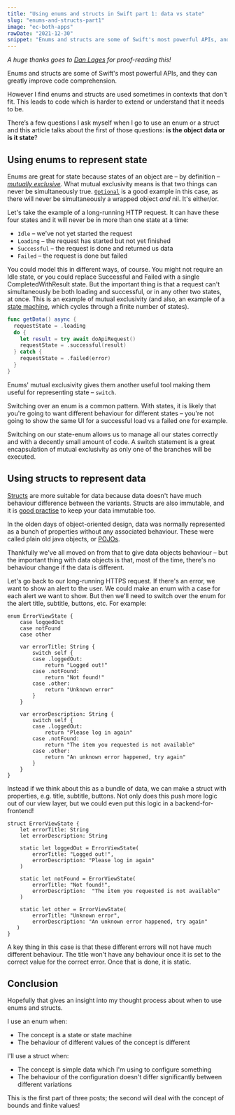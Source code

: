 ```yaml
---
title: "Using enums and structs in Swift part 1: data vs state"
slug: "enums-and-structs-part1"
image: "ec-both-apps"
rawDate: "2021-12-30"
snippet: "Enums and structs are some of Swift's most powerful APIs, and they can greatly improve code comprehension. But how do you decide which one to use?"
---
```


_A huge thanks goes to [Dan Lages](https://twitter.com/danlages1) for proof-reading this!_

Enums and structs are some of Swift's most powerful APIs, and they can greatly improve code comprehension.

However I find enums and structs are used sometimes in contexts that don't fit. This leads to code which is harder to extend or understand that it needs to be.

There’s a few questions I ask myself when I go to use an enum or a struct and this article talks about the first of those questions: **is the object data or is it state**?

## Using enums to represent state

Enums are great for state because states of an object are – by definition – *[mutually exclusive](https://en.wikipedia.org/wiki/Mutual_exclusivity)*. What mutual exclusivity means is that two things can never be simultaneously true. [`Optional`](https://docs.swift.org/swift-book/LanguageGuide/TheBasics.html#ID330) is a good example in this case, as there will never be simultaneously a wrapped object *and* nil. It's either/or.

Let's take the example of a long-running HTTP request. It can have these four states and it will never be in more than one state at a time:

- `Idle` – we've not yet started the request
- `Loading` – the request has started but not yet finished
- `Successful` – the request is done and returned us data
- `Failed` – the request is done but failed

You could model this in different ways, of course. You might not require an Idle state, or you could replace Successful and Failed with a single CompletedWithResult state. But the important thing is that a request can't simultaneously be both loading and successful, or in any other two states, at once. This is an example of mutual exclusivity (and also, an example of a [state machine](https://en.wikipedia.org/wiki/Finite-state_machine), which cycles through a finite number of states).

```swift
func getData() async {
  requestState = .loading
  do {
    let result = try await doApiRequest()
    requestState = .successful(result)
  } catch {
    requestState = .failed(error)
  }
}
```

Enums' mutual exclusivity gives them another useful tool making them useful for representing state – `switch`.

Switching over an enum is a common pattern. With states, it is likely that you're going to want different behaviour for different states – you're not going to show the same UI for a successful load vs a failed one for example.

Switching on our state-enum allows us to manage all our states correctly and with a decently small amount of code. A switch statement is a great encapsulation of mutual exclusivity as only one of the branches will be executed.

## Using structs to represent data

[Structs](https://docs.swift.org/swift-book/LanguageGuide/ClassesAndStructures.html) are more suitable for data because data doesn't have much behaviour difference between the variants. Structs are also immutable, and it is [good practise](https://redux.js.org/faq/immutable-data#what-are-the-benefits-of-immutability) to keep your data immutable too.

In the olden days of object-oriented design, data was normally represented as a bunch of properties without any associated behaviour. These were called plain old java objects, or [POJOs](https://www.geeksforgeeks.org/pojo-vs-java-beans/).

Thankfully we've all moved on from that to give data objects behaviour – but the important thing with data objects is that, most of the time, there's no behaviour change if the data is different.

Let's go back to our long-running HTTPS request. If there's an error, we want to show an alert to the user. We could make an enum with a case for each alert we want to show. But then we'll need to switch over the enum for the alert title, subtitle, buttons, etc. For example:

```
enum ErrorViewState {
    case loggedOut
    case notFound
    case other

    var errorTitle: String {
        switch self {
        case .loggedOut:
            return "Logged out!"
        case .notFound:
            return "Not found!"
        case .other:
            return "Unknown error"
        }
    }

    var errorDescription: String {
        switch self {
        case .loggedOut:
            return "Please log in again"
        case .notFound:
            return "The item you requested is not available"
        case .other:
            return "An unknown error happened, try again"
        }
    }
}
```

Instead if we think about this as a bundle of data, we can make a struct with properties, e.g. title, subtitle, buttons. Not only does this push more logic out of our view layer, but we could even put this logic in a backend-for-frontend!

```
struct ErrorViewState {
    let errorTitle: String
    let errorDescription: String

    static let loggedOut = ErrorViewState(
        errorTitle: "Logged out!",
        errorDescription: "Please log in again"
    )

    static let notFound = ErrorViewState(
        errorTitle: "Not found!",
        errorDescription:  "The item you requested is not available"
    )

    static let other = ErrorViewState(
        errorTitle: "Unknown error",
        errorDescription: "An unknown error happened, try again"
   )
}
```

A key thing in this case is that these different errors will not have much different behaviour. The title won't have any behaviour once it is set to the correct value for the correct error. Once that is done, it is static.

## Conclusion

Hopefully that gives an insight into my thought process about when to use enums and structs.

I use an enum when:
- The concept is a state or state machine
- The behaviour of different values of the concept is different

I'll use a struct when:
- The concept is simple data which I'm using to configure something
- The behaviour of the configuration doesn't differ significantly between different variations

This is the first part of three posts; the second will deal with the concept of bounds and finite values!
